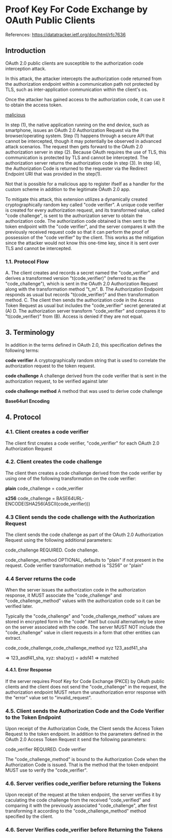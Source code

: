 # Proof Key For Code Exchange by OAuth Public Clients 

References: https://datatracker.ietf.org/doc/html/rfc7636

## Introduction

OAuth 2.0 public clients are susceptible to the authorization code interception attack.

In this attack, the attacker intercepts the authorization code returned from the authorization endpoint within a communication path not protected by TLS, such as inter-application communication within the client's os.

Once the attacker has gained access to the authorization code, it can use it to obtain the access token.

[malicious](../assets/malicious.png)

In step (1), the native application running on the end device, such as smartphone, issues an OAuth 2.0 Authorization Request via the browser/operating system. Step (1) happens through a secure API that cannot be intercepted, though it may potentially be observed in advanced attack scenarios. The request then gets forward to the OAuth 2.0 authorization server in step (2). Because OAuth requires the use of TLS, this communication is protected by TLS and cannot be intercepted. The authorization server returns the authorization code in step (3). In step (4), the Authorization Code is returned to the requester via the Redirect Endpoint URI that was provided in the step(1).

Not that is possible for a malicious app to register ifself as a handler for the custom scheme in addition to the legitimate OAuth 2.0 app.

To mitigate this attack, this extension utilizes a dynamically created cryptographically random key called "code verifier". A unique code verifier is created for every authorization request, and its transformed value, called "code challenge", is sent to the authorization server to obtain the authorization code. The authorization code obtained is then sent to the token endpoint with the "code verifier", and the server compares it with the previously received request code so that it can perform the proof of possession of the "code verifier" by the client. This works as the mitigation since the attacker would not know this one-time key, since it is sent over TLS and cannot be intercepted.

### 1.1. Protocol Flow

[](../assets/pkce1.png)

A. The client creates and records a secret named the "code_verifier" and derives a transformed version "t(code_verifier)" (referred to as the "code_challenge"), which is sent in the OAuth 2.0 Authorization Request along with the transformation method "t_m".
B. The Authorization Endpoint responds as usual but records "t(code_verifier)" and then transformation method.
C. The client then sends the authorization code in the Access Token Request as usual but includes the "code_verifier" secret generated at (A)
D. The authorization server transform "code_verifier" and compares it to "t(code_verifier)" from (B). Access is denied if they are not equal.

## 3. Terminology

In addition in the terms defined in OAuth 2.0, this specification defines the following terms:

**code verifier**
A cryptographically random string that is used to correlate the authorization request to the token request.

**code challenge**
A challenge derived from the code verifier that is sent in the authorization request, to be verified against later

**code challenge method**
A method that was used to derive code challenge

**Base64url Encoding**

## 4. Protocol

### 4.1. Client creates a code verifier

The client first creates a code verifier, "code_verifier" for each OAuth 2.0 Authorization Request

### 4.2. Client creates the code challenge

The client then creates a code challenge derived from the code verifier by using one of the following transformation on the code verifier:

**plain**
    code_challenge = code_verifier

**s256**
    code_challenge = BASE64URL-ENCODE(SHA256(ASCII(code_verifier)))

### 4.3 Client sends the code challenge with the Authorization Request

The client sends the code challenge as part of the OAuth 2.0 Authorization Request using the following additional parameters:

code_challenge
    REQUIRED. Code challenge.

code_challenge_method
    OPTIONAL, defaults to "plain" if not present in the request. Code verifier transformation method is "S256" or "plain"

### 4.4 Server returns the code

When the server issues the authorization code in the authorization response, it MUST associate the "code_challenge" and "code_challenge_method" values with the authorization code so it can be verified later.

Typically the "code_challenge" and "code_challenge_method" values are stored in encrypted form in the "code" itself but could alternatively be store on the server associated with the code. The server MUST NOT include the "code_challenge" value in client requests in a form that other entities can extract. 

code_code_challenge_code_challenge_method
xyz
123_asdf41_sha

=> 123_asdf41_sha, xyz: sha(xyz) = adsf41 => matched

#### 4.4.1. Error Response

If the server requires Proof Key for Code Exchange (PKCE) by OAuth public clients and the client does not send the "code_challenge" in the request, the authorization endpoint MUST return the unauthorization error response with the "error" value set to "invalid_request".

### 4.5. Client sends the Authorization Code and the Code Verifier to the Token Endpoint

Upon receipt of the Authorization Code, the Client sends the Access Token Request to the token endpoint. In addition to the parameters defined in the OAuth 2.0 Access Token Request it send the following parameters:

code_verifier
    REQUIRED. Code verifier

The "code_challenge_method" is bound to the Authorization Code when the Authorization Code is issued. That is the method that the token endpoint MUST use to verify the "code_verifier".

### 4.6. Server verifies code_verifier before returning the Tokens

Upon receipt of the request at the token endpoint, the server verifies it by caculating the code challenge from the received "code_verified" and comparing it with the previously associated "code_challenge", after first transforming it according to the "code_challenge_method" method specified by the client.

### 4.6. Server Verifies code_verifier before Returning the Tokens